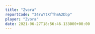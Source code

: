 ```yaml
---
title: "Zvora"
reportCode: "34rwYtXfThmA2Dbp"
player: "Zvora"
date: 2021-06-27T18:56:46.133000+00:00
---
```

